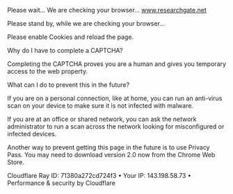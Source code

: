 Please wait...
We are checking your browser... www.researchgate.net
  

Please stand by, while we are checking your browser...

Please enable Cookies and reload the page.

Why do I have to complete a CAPTCHA?

Completing the CAPTCHA proves you are a human and gives you temporary access to the web property.

What can I do to prevent this in the future?

If you are on a personal connection, like at home, you can run an anti-virus scan on your device to make sure it is not infected with malware.

If you are at an office or shared network, you can ask the network administrator to run a scan across the network looking for misconfigured or infected devices.

Another way to prevent getting this page in the future is to use Privacy Pass. You may need to download version 2.0 now from the Chrome Web Store.

Cloudflare Ray ID: 71380a272cd724f3 • Your IP: 143.198.58.73 • Performance & security by Cloudflare